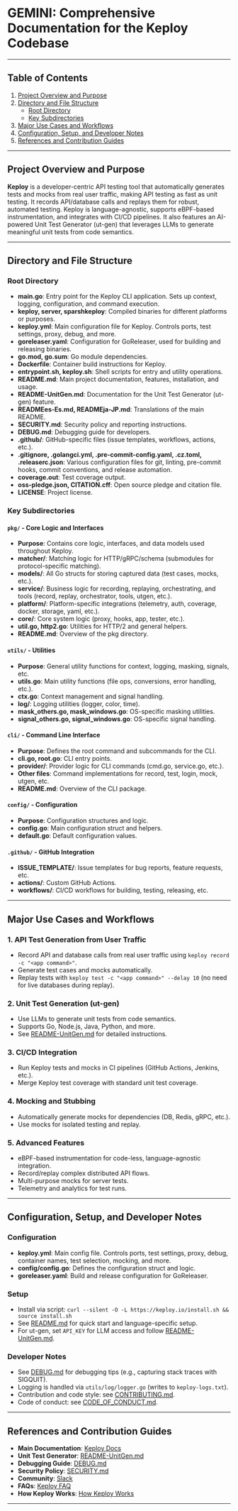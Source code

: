 # GEMINI: Comprehensive Documentation for the Keploy Codebase

---

## Table of Contents
1. [Project Overview and Purpose](#project-overview-and-purpose)
2. [Directory and File Structure](#directory-and-file-structure)
    - [Root Directory](#root-directory)
    - [Key Subdirectories](#key-subdirectories)
3. [Major Use Cases and Workflows](#major-use-cases-and-workflows)
4. [Configuration, Setup, and Developer Notes](#configuration-setup-and-developer-notes)
5. [References and Contribution Guides](#references-and-contribution-guides)

---

## Project Overview and Purpose

**Keploy** is a developer-centric API testing tool that automatically generates tests and mocks from real user traffic, making API testing as fast as unit testing. It records API/database calls and replays them for robust, automated testing. Keploy is language-agnostic, supports eBPF-based instrumentation, and integrates with CI/CD pipelines. It also features an AI-powered Unit Test Generator (ut-gen) that leverages LLMs to generate meaningful unit tests from code semantics.

---

## Directory and File Structure

### Root Directory

- **main.go**: Entry point for the Keploy CLI application. Sets up context, logging, configuration, and command execution.
- **keploy, server, sparshkeploy**: Compiled binaries for different platforms or purposes.
- **keploy.yml**: Main configuration file for Keploy. Controls ports, test settings, proxy, debug, and more.
- **goreleaser.yaml**: Configuration for GoReleaser, used for building and releasing binaries.
- **go.mod, go.sum**: Go module dependencies.
- **Dockerfile**: Container build instructions for Keploy.
- **entrypoint.sh, keploy.sh**: Shell scripts for entry and utility operations.
- **README.md**: Main project documentation, features, installation, and usage.
- **README-UnitGen.md**: Documentation for the Unit Test Generator (ut-gen) feature.
- **READMEes-Es.md, READMEja-JP.md**: Translations of the main README.
- **SECURITY.md**: Security policy and reporting instructions.
- **DEBUG.md**: Debugging guide for developers.
- **.github/**: GitHub-specific files (issue templates, workflows, actions, etc.).
- **.gitignore, .golangci.yml, .pre-commit-config.yaml, .cz.toml, .releaserc.json**: Various configuration files for git, linting, pre-commit hooks, commit conventions, and release automation.
- **coverage.out**: Test coverage output.
- **oss-pledge.json, CITATION.cff**: Open source pledge and citation file.
- **LICENSE**: Project license.

### Key Subdirectories

#### `pkg/` - Core Logic and Interfaces
- **Purpose**: Contains core logic, interfaces, and data models used throughout Keploy.
- **matcher/**: Matching logic for HTTP/gRPC/schema (submodules for protocol-specific matching).
- **models/**: All Go structs for storing captured data (test cases, mocks, etc.).
- **service/**: Business logic for recording, replaying, orchestrating, and tools (record, replay, orchestrator, tools, utgen, etc.).
- **platform/**: Platform-specific integrations (telemetry, auth, coverage, docker, storage, yaml, etc.).
- **core/**: Core system logic (proxy, hooks, app, tester, etc.).
- **util.go, http2.go**: Utilities for HTTP/2 and general helpers.
- **README.md**: Overview of the pkg directory.

#### `utils/` - Utilities
- **Purpose**: General utility functions for context, logging, masking, signals, etc.
- **utils.go**: Main utility functions (file ops, conversions, error handling, etc.).
- **ctx.go**: Context management and signal handling.
- **log/**: Logging utilities (logger, color, time).
- **mask_others.go, mask_windows.go**: OS-specific masking utilities.
- **signal_others.go, signal_windows.go**: OS-specific signal handling.

#### `cli/` - Command Line Interface
- **Purpose**: Defines the root command and subcommands for the CLI.
- **cli.go, root.go**: CLI entry points.
- **provider/**: Provider logic for CLI commands (cmd.go, service.go, etc.).
- **Other files**: Command implementations for record, test, login, mock, utgen, etc.
- **README.md**: Overview of the CLI package.

#### `config/` - Configuration
- **Purpose**: Configuration structures and logic.
- **config.go**: Main configuration struct and helpers.
- **default.go**: Default configuration values.

#### `.github/` - GitHub Integration
- **ISSUE_TEMPLATE/**: Issue templates for bug reports, feature requests, etc.
- **actions/**: Custom GitHub Actions.
- **workflows/**: CI/CD workflows for building, testing, releasing, etc.

---

## Major Use Cases and Workflows

### 1. **API Test Generation from User Traffic**
- Record API and database calls from real user traffic using `keploy record -c "<app command>"`.
- Generate test cases and mocks automatically.
- Replay tests with `keploy test -c "<app command>" --delay 10` (no need for live databases during replay).

### 2. **Unit Test Generation (ut-gen)**
- Use LLMs to generate unit tests from code semantics.
- Supports Go, Node.js, Java, Python, and more.
- See [README-UnitGen.md](README-UnitGen.md) for detailed instructions.

### 3. **CI/CD Integration**
- Run Keploy tests and mocks in CI pipelines (GitHub Actions, Jenkins, etc.).
- Merge Keploy test coverage with standard unit test coverage.

### 4. **Mocking and Stubbing**
- Automatically generate mocks for dependencies (DB, Redis, gRPC, etc.).
- Use mocks for isolated testing and replay.

### 5. **Advanced Features**
- eBPF-based instrumentation for code-less, language-agnostic integration.
- Record/replay complex distributed API flows.
- Multi-purpose mocks for server tests.
- Telemetry and analytics for test runs.

---

## Configuration, Setup, and Developer Notes

### Configuration
- **keploy.yml**: Main config file. Controls ports, test settings, proxy, debug, container names, test selection, mocking, and more.
- **config/config.go**: Defines the configuration struct and logic.
- **goreleaser.yaml**: Build and release configuration for GoReleaser.

### Setup
- Install via script: `curl --silent -O -L https://keploy.io/install.sh && source install.sh`
- See [README.md](README.md) for quick start and language-specific setup.
- For ut-gen, set `API_KEY` for LLM access and follow [README-UnitGen.md](README-UnitGen.md).

### Developer Notes
- See [DEBUG.md](DEBUG.md) for debugging tips (e.g., capturing stack traces with SIGQUIT).
- Logging is handled via `utils/log/logger.go` (writes to `keploy-logs.txt`).
- Contribution and code style: see [CONTRIBUTING.md](CONTRIBUTING.md).
- Code of conduct: see [CODE_OF_CONDUCT.md](CODE_OF_CONDUCT.md).

---

## References and Contribution Guides

- **Main Documentation**: [Keploy Docs](https://keploy.io/docs/)
- **Unit Test Generator**: [README-UnitGen.md](README-UnitGen.md)
- **Debugging Guide**: [DEBUG.md](DEBUG.md)
- **Security Policy**: [SECURITY.md](SECURITY.md)
- **Community**: [Slack](https://join.slack.com/t/keploy/shared_invite/zt-357qqm9b5-PbZRVu3Yt2rJIa6ofrwWNg)
- **FAQs**: [Keploy FAQ](https://keploy.io/docs/keploy-explained/faq/)
- **How Keploy Works**: [How Keploy Works](https://keploy.io/docs/keploy-explained/how-keploy-works/)

---

